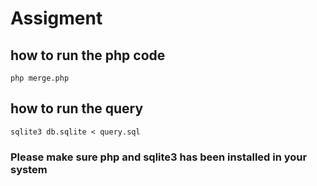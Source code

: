 # Assigment
## how to run the php code
```
php merge.php
```

## how to run the query
```
sqlite3 db.sqlite < query.sql
```

### Please make sure php and sqlite3 has been installed in your system

